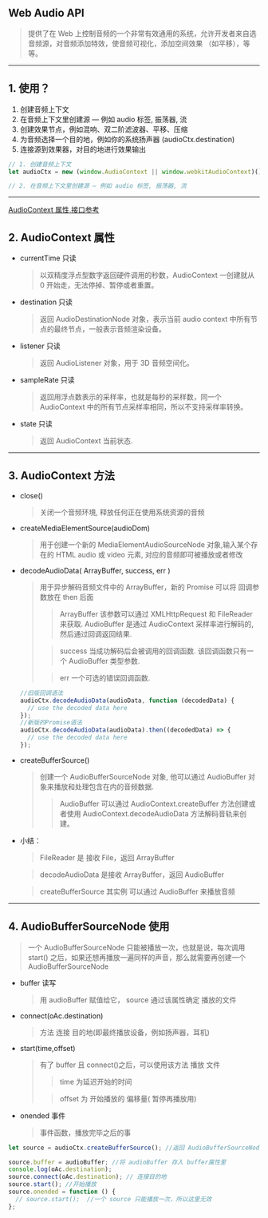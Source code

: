 ## Web Audio API

> 提供了在 Web 上控制音频的一个非常有效通用的系统，允许开发者来自选音频源，对音频添加特效，使音频可视化，添加空间效果 （如平移），等等。

---

## 1. 使用？

1. 创建音频上下文
2. 在音频上下文里创建源 — 例如 audio 标签, 振荡器, 流
3. 创建效果节点，例如混响、双二阶滤波器、平移、压缩
4. 为音频选择一个目的地，例如你的系统扬声器 (audioCtx.destination)
5. 连接源到效果器，对目的地进行效果输出

```js
// 1. 创建音频上下文
let audioCtx = new (window.AudioContext || window.webkitAudioContext)();

// 2. 在音频上下文里创建源 — 例如 audio 标签, 振荡器, 流
```

---

[AudioContext 属性,接口参考](https://developer.mozilla.org/zh-CN/docs/Web/API/AudioContext)

## 2. AudioContext 属性

- currentTime 只读
  > 以双精度浮点型数字返回硬件调用的秒数，AudioContext 一创建就从 0 开始走，无法停掉、暂停或者重置。
- destination 只读
  > 返回 AudioDestinationNode 对象，表示当前 audio context 中所有节点的最终节点，一般表示音频渲染设备。
- listener 只读
  > 返回 AudioListener 对象，用于 3D 音频空间化。
- sampleRate 只读
  > 返回用浮点数表示的采样率，也就是每秒的采样数，同一个 AudioContext 中的所有节点采样率相同，所以不支持采样率转换。
- state 只读
  > 返回 AudioContext 当前状态.

---

## 3. AudioContext 方法

- close()
  > 关闭一个音频环境, 释放任何正在使用系统资源的音频
- createMediaElementSource(audioDom)
  > 用于创建一个新的 MediaElementAudioSourceNode 对象,输入某个存在的 HTML audio 或 video 元素, 对应的音频即可被播放或者修改
- decodeAudioData( ArrayBuffer, success, err )
  > 用于异步解码音频文件中的 ArrayBuffer，新的 Promise 可以将 回调参数放在 then 后面
  >
  > > ArrayBuffer 该参数可以通过 XMLHttpRequest 和 FileReader 来获取. AudioBuffer 是通过 AudioContext 采样率进行解码的,然后通过回调返回结果.
  >
  > > success 当成功解码后会被调用的回调函数. 该回调函数只有一个 AudioBuffer 类型参数.
  >
  > > err 一个可选的错误回调函数.
  ```js
  //旧版回调语法
  audioCtx.decodeAudioData(audioData, function (decodedData) {
    // use the dec​oded data here
  });
  //新版的Promise语法
  audioCtx.decodeAudioData(audioData).then((decodedData) => {
    // use the decoded data here
  });
  ```
- createBufferSource()

  > 创建一个 AudioBufferSourceNode 对象, 他可以通过 AudioBuffer 对象来播放和处理包含在内的音频数据.
  >
  > > AudioBuffer 可以通过 AudioContext.createBuffer 方法创建或者使用 AudioContext.decodeAudioData 方法解码音轨来创建。

- 小结：

  > FileReader 是 接收 File，返回 ArrayBuffer

  > decodeAudioData 是接收 ArrayBuffer，返回 AudioBuffer

  > createBufferSource 其实例 可以通过 AudioBuffer 来播放音频

---

## 4. AudioBufferSourceNode 使用

> 一个 AudioBufferSourceNode 只能被播放一次，也就是说，每次调用 start() 之后，如果还想再播放一遍同样的声音，那么就需要再创建一个 AudioBufferSourceNode

- buffer 读写
  > 用 audioBuffer 赋值给它， source 通过该属性确定 播放的文件
- connect(oAc.destination)
  > 方法 连接 目的地(即最终播放设备，例如扬声器，耳机)
- start(time,offset)
  > 有了 buffer 且 connect()之后，可以使用该方法 播放 文件
  >
  > > time 为延迟开始的时间
  >
  > > offset 为 开始播放的 偏移量( 暂停再播放用)
- onended 事件
  > 事件函数，播放完毕之后的事

```js
let source = audioCtx.createBufferSource(); //返回 AudioBufferSourceNode 对象

source.buffer = audioBuffer; //将 audioBuffer 存入 buffer属性里
console.log(oAc.destination);
source.connect(oAc.destination); // 连接目的地
source.start(); //开始播放
source.onended = function () {
  // source.start();  //一个 source 只能播放一次，所以这里无效
};
```
